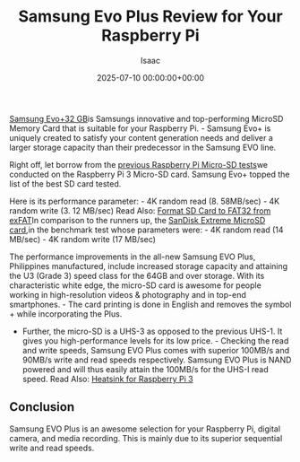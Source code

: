 ﻿---
title: Samsung Evo Plus Review for Your Raspberry Pi
description: Samsung Evo32 GB is Samsungs innovative and top-performing MicroSD Memory Card that is suitable for your Raspberry Pi. - Samsung Evo is uniquely created to...
slug: /samsung-evo-plus-review-for-your-raspberry-pi/
date: 2025-07-10 00:00:00+00:00
lastmod: 2025-07-10 00:00:00+03:00
author: Isaac
categories:
- Raspberry Pi 3
tags:
- raspberry-pi-3
- samsung
- evo
layout: post
---

[Samsung Evo+32 GB](https://www.amazon.com/dp/B00WR4IJBE/?tag=p-policy-20)is Samsungs innovative and top-performing MicroSD Memory Card that is suitable for your Raspberry Pi. - Samsung Evo+ is uniquely created to satisfy your content generation needs and deliver a larger storage capacity than their predecessor in the Samsung EVO line.

Right off, let borrow from the [previous Raspberry Pi Micro-SD tests](https://pestpolicy.com/best-sd-card-for-[raspberry-pi-3](https://pestpolicy.com/best-heatsink-for-raspberry-pi-3/)/)we conducted on the Raspberry Pi 3 Micro-SD card. Samsung Evo+ topped the list of the best SD card tested.

Here is its performance parameter: - 4K random read (8. 58MB/sec) - 4K random write (3. 12 MB/sec) Read Also: [Format SD Card to FAT32 from exFAT](https://pestpolicy.com/how-to-format-sd-card-to-fat32/)In comparison to the runners up, the [SanDisk Extreme MicroSD card](https://www.amazon.com/gp/product/B06XWMQ81P/?tag=p-policy-20),in the benchmark test whose parameters were: - 4K random read (14 MB/sec) - 4K random write (17 MB/sec)

The performance improvements in the all-new Samsung EVO Plus, Philippines manufactured, include increased storage capacity and attaining the U3 (Grade 3) speed class for the 64GB and over storage. With its characteristic white edge, the micro-SD card is awesome for people working in high-resolution videos & photography and in top-end smartphones. - The card printing is done in English and removes the symbol + while incorporating the Plus.

- Further, the micro-SD is a UHS-3 as opposed to the previous UHS-1. It gives you high-performance levels for its low price. - Checking the read and write speeds, Samsung EVO Plus comes with superior 100MB/s and 90MB/s write and read speeds respectively. Samsung EVO Plus is NAND powered and will thus easily attain the 100MB/s for the UHS-I read speed. Read Also: [Heatsink for Raspberry Pi 3](https://pestpolicy.com/best-heatsink-for-raspberry-pi-3/)

##  Conclusion

Samsung EVO Plus is an awesome selection for your Raspberry Pi, digital camera, and media recording. This is mainly due to its superior sequential write and read speeds.

